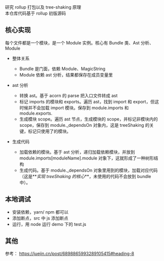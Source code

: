 研究 rollup 打包以及 tree-shaking 原理  
本仓库代码基于 rollup 初版源码

## 核心实现

每个文件都是一个模块，是一个 Module 实例。核心有 Bundle 类、Ast 分析、Module

- 整体关系

  - Bundle 是门面，依赖 Module、MagicString
  - Module 依赖 ast 分析，结果都保存在成员变量里

- ast 分析
  - 转换 ast。基于 acorn 的 parse 把入口文件转成 ast
  - 标记 imports 的模块和 exports。遍历 ast，找到 import 和 export，但这时候并不会加载 import 模块。保存到 module.imports 和 module.exports.
  - 生成模块 scope。遍历 ast 节点，生成模块的 scope，并标记非模块内的 scope，保存到 module.\_dependsOn 对象内，这是 treeShaking 的关键，标记只使用了的模块。
- 生成代码
  - 加载依赖的模块。基于 ast 分析，递归加载依赖模块，并放到 module.imports[moduleName].module 对象下，这就形成了一种树形结构
  - 生成代码。基于 module.\_dependsOn 对象里用到的模块，加载对应代码（这是**_实现 treeShaking 的核心_**，未使用的代码不会放到 bundle 中）。

## 本地调试

- 安装依赖，yarn/ npm 都可以
- 添加断点，src 中 js 添加断点
- 运行，用 node 运行 demo 下的 test.js

## 其他

参考：
https://juejin.cn/post/6898865993289105415#heading-8
